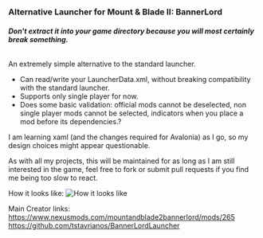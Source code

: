 ### Alternative Launcher for Mount & Blade II: BannerLord

###### **Don't extract it into your game directory because you will most certainly break something.**

An extremely simple alternative to the standard launcher.
* Can read/write your LauncherData.xml, without breaking compatibility with the standard launcher.
* Supports only single player for now.
* Does some basic validation: official mods cannot be deselected, non single player mods cannot be selected, indicators when you place a mod before its dependencies.?

I am learning xaml (and the changes required for Avalonia) as I go, so my design choices might appear questionable.

As with all my projects, this will be maintained for as long as I am still interested in the game, feel free to fork or submit pull requests if you find me being too slow to react.


How it looks like:
![How it looks like](https://i.imgur.com/2L0iW02.png)

Main Creator links:
https://www.nexusmods.com/mountandblade2bannerlord/mods/265
https://github.com/tstavrianos/BannerLordLauncher